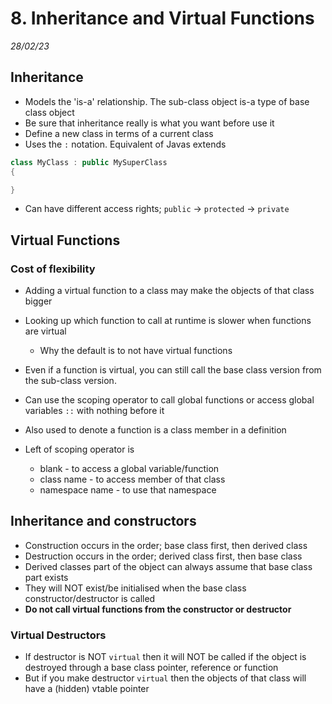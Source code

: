 # 8. Inheritance and Virtual Functions 
_28/02/23_

## Inheritance
- Models the 'is-a' relationship. The sub-class object is-a type of base class object
- Be sure that inheritance really is what you want before use it
- Define a new class in terms of a current class
- Uses the `:` notation. Equivalent of Javas extends

```cpp
class MyClass : public MySuperClass
{

}
```
- Can have different access rights; `public` -> `protected` -> `private`

## Virtual Functions
### Cost of flexibility
- Adding a virtual function to a class may make the objects of that class bigger
- Looking up which function to call at runtime is slower when functions are virtual
	- Why the default is to not have virtual functions
- Even if a function is virtual, you can still call the base class version from the sub-class version. 

- Can use the scoping operator to call global functions or access global variables `::` with nothing before it
- Also used to denote a function is a class member in a definition
- Left of scoping operator is
	- blank - to access a global variable/function
	- class name - to access member of that class
	- namespace name - to use that namespace

## Inheritance and constructors
- Construction occurs in the order; base class first, then derived class
- Destruction occurs in the order; derived class first, then base class
- Derived classes part of the object can always assume that base class part exists
- They will NOT exist/be initialised when the base class constructor/destructor is called
- **Do not call virtual functions from the constructor or destructor**

### Virtual Destructors
- If destructor is NOT `virtual` then it will NOT be called if the object is destroyed through a base class pointer, reference or function 
- But if you make destructor `virtual` then the objects of that class will have a (hidden) vtable pointer